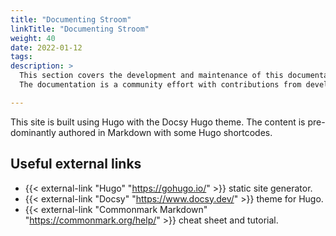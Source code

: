 ```yaml
---
title: "Documenting Stroom"
linkTitle: "Documenting Stroom"
weight: 40
date: 2022-01-12
tags: 
description: >
  This section covers the development and maintenance of this documentation site.
  The documentation is a community effort with contributions from developers and users.

---
```


This site is built using Hugo with the Docsy Hugo theme.
The content is pre-dominantly authored in Markdown with some Hugo shortcodes.


## Useful external links

* {{< external-link "Hugo" "https://gohugo.io/" >}} static site generator.
* {{< external-link "Docsy" "https://www.docsy.dev/" >}} theme for Hugo.
* {{< external-link "Commonmark Markdown" "https://commonmark.org/help/" >}} cheat sheet and tutorial.


